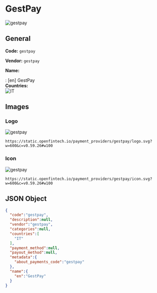 
# GestPay 
![gestpay](https://static.openfintech.io/payment_providers/gestpay/logo.svg?w=600&c=v0.59.26#w100)  

## General 
 
**Code:** `gestpay`  
 
**Vendor:** `gestpay`  
 
**Name:**  
 
:	[en] GestPay  
**Countries:**  
![IT](https://cdnjs.cloudflare.com/ajax/libs/flag-icon-css/3.3.0/flags/4x3/IT.svg#w24)  
 

## Images 

### Logo 
 
![gestpay](https://static.openfintech.io/payment_providers/gestpay/logo.svg?w=600&c=v0.59.26#w100)  

```
https://static.openfintech.io/payment_providers/gestpay/logo.svg?w=600&c=v0.59.26#w100
```  

### Icon 
 
![gestpay](https://static.openfintech.io/payment_providers/gestpay/icon.svg?w=600&c=v0.59.26#w100)  

```
https://static.openfintech.io/payment_providers/gestpay/icon.svg?w=600&c=v0.59.26#w100
```  

## JSON Object 

```json
{
  "code":"gestpay",
  "description":null,
  "vendor":"gestpay",
  "categories":null,
  "countries":[
    "IT"
  ],
  "payment_method":null,
  "payout_method":null,
  "metadata":{
    "about_payments_code":"gestpay"
  },
  "name":{
    "en":"GestPay"
  }
}
```  
